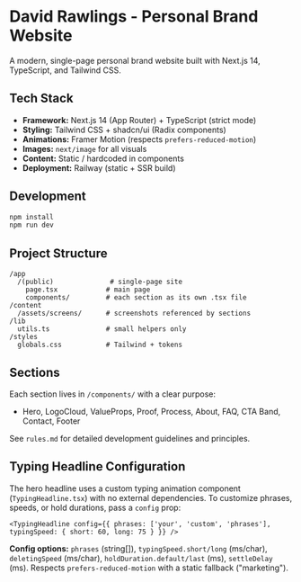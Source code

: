 # David Rawlings - Personal Brand Website

A modern, single-page personal brand website built with Next.js 14, TypeScript, and Tailwind CSS.

## Tech Stack

- **Framework:** Next.js 14 (App Router) + TypeScript (strict mode)
- **Styling:** Tailwind CSS + shadcn/ui (Radix components)
- **Animations:** Framer Motion (respects `prefers-reduced-motion`)
- **Images:** `next/image` for all visuals
- **Content:** Static / hardcoded in components
- **Deployment:** Railway (static + SSR build)

## Development

```bash
npm install
npm run dev
```

## Project Structure

```
/app
  /(public)              # single-page site
    page.tsx            # main page
    components/         # each section as its own .tsx file
/content
  /assets/screens/      # screenshots referenced by sections
/lib
  utils.ts              # small helpers only
/styles
  globals.css           # Tailwind + tokens
```

## Sections

Each section lives in `/components/` with a clear purpose:
- Hero, LogoCloud, ValueProps, Proof, Process, About, FAQ, CTA Band, Contact, Footer

See `rules.md` for detailed development guidelines and principles.

## Typing Headline Configuration

The hero headline uses a custom typing animation component (`TypingHeadline.tsx`) with no external dependencies. To customize phrases, speeds, or hold durations, pass a `config` prop:

```tsx
<TypingHeadline config={{ phrases: ['your', 'custom', 'phrases'], typingSpeed: { short: 60, long: 75 } }} />
```

**Config options:** `phrases` (string[]), `typingSpeed.short/long` (ms/char), `deletingSpeed` (ms/char), `holdDuration.default/last` (ms), `settleDelay` (ms). Respects `prefers-reduced-motion` with a static fallback ("marketing").
